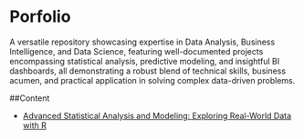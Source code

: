 # Porfolio
 A versatile repository showcasing expertise in Data Analysis, Business Intelligence, and Data Science, featuring well-documented projects encompassing statistical analysis, predictive modeling, and insightful BI dashboards, all demonstrating a robust blend of technical skills, business acumen, and practical application in solving complex data-driven problems.

##Content
+ [Advanced Statistical Analysis and Modeling: Exploring Real-World Data with R](http://rpubs.com/ayobame/1138337)
